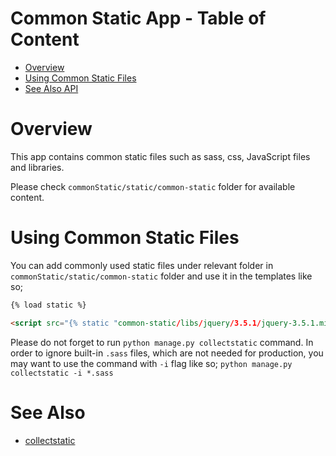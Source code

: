 # Common Static App - Table of Content

- [Overview](#overview)
- [Using Common Static Files](#using-common-static-files)
- [See Also API](#see-also)


# Overview

This app contains common static files such as sass, css, JavaScript files and libraries.

Please check `commonStatic/static/common-static` folder for available content.


# Using Common Static Files

You can add commonly used static files under relevant folder in `commonStatic/static/common-static`
folder and use it in the templates like so;

```html
{% load static %}

<script src="{% static "common-static/libs/jquery/3.5.1/jquery-3.5.1.min.js" %}"></script>
```

Please do not forget to run `python manage.py collectstatic` command. In order to ignore built-in `.sass`
files, which are not needed for production, you may want to use the command with `-i` flag like so;
`python manage.py collectstatic -i *.sass`


# See Also
- [collectstatic](https://docs.djangoproject.com/en/3.0/ref/contrib/staticfiles/#collectstatic)


